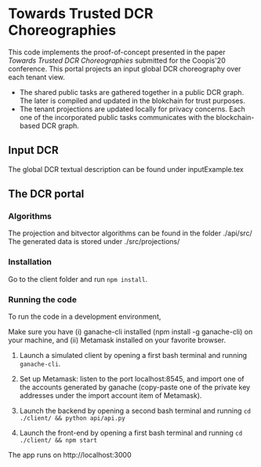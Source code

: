 #  Towards Trusted DCR Choreographies
This code implements the proof-of-concept presented in the paper <em>Towards Trusted DCR Choreographies</em> submitted for the Coopis'20 conference. 
This portal projects an input global DCR choreography over each tenant view. 
- The shared public tasks are gathered together in a public DCR graph. The later is compiled and updated in the blokchain for trust purposes. 
- The tenant projections are updated locally for privacy concerns. Each one of the incorporated public tasks communicates with the blockchain-based DCR graph. 


## Input DCR
The global DCR textual description can be found under inputExample.tex

## The DCR portal

### Algorithms
The projection and bitvector algorithms can be found in the folder ./api/src/
The generated data is stored under ./src/projections/


### Installation
Go to the client folder and run <code>npm install</code>.

### Running the code
To run the code in a development environment,

Make sure you have (i) ganache-cli installed (npm install -g ganache-cli) on your machine, and (ii) Metamask installed on your favorite browser.

1) Launch a simulated client by opening a first bash terminal and running 
<code>ganache-cli</code>. 

2) Set up Metamask: listen to the port localhost:8545, and import one of the accounts generated by ganache (copy-paste one of the private key addresses under the import account item of Metamask).

3) Launch the backend by opening a second bash terminal and running 
<code>cd ./client/ && python api/api.py</code>

4) Launch the front-end by opening a first bash terminal and running 
<code>cd ./client/ && npm start</code>
    
The app runs on http://localhost:3000

